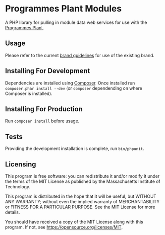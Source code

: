 # Programmes Plant Modules
A PHP library for pulling in module data web services for use with the [Programmes Plant](http://github.com/unikent/programmes-plant).

## Usage
Please refer to the current [brand guidelines](https://www.kent.ac.uk/brand) for use of the existing brand.

## Installing For Development
Dependencies are installed using [Composer](http://getcomposer.org/). Once installed run `composer.phar install --dev` (or `composer` dependending on where Composer is installed).


## Installing For Production
Run `composer install` before usage.

## Tests
Providing the development installation is complete, run `bin/phpunit`.

## Licensing

This program is free software: you can redistribute it and/or modify it under the terms of the MIT License as published by the Massachusetts Institute of Technology.

This program is distributed in the hope that it will be useful, but WITHOUT ANY WARRANTY; without even the implied warranty of MERCHANTABILITY or FITNESS FOR A PARTICULAR PURPOSE. See the MIT License for more details.

You should have received a copy of the MIT License along with this program. If not, see https://opensource.org/licenses/MIT.
